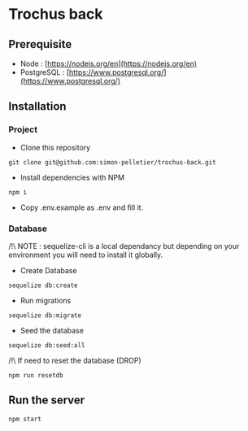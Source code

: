 # Trochus back

## Prerequisite
- Node : [https://nodejs.org/en](https://nodejs.org/en)
- PostgreSQL : [https://www.postgresql.org/](https://www.postgresql.org/)
## Installation
### Project
- Clone this repository
```
git clone git@github.com:simon-pelletier/trochus-back.git
```
- Install dependencies with NPM
```
npm i
```
- Copy .env.example as .env and fill it.

### Database
/!\ NOTE : sequelize-cli is a local dependancy but depending on your environment you will need to install it globally.

- Create Database
```
sequelize db:create
```
- Run migrations
```
sequelize db:migrate
```
- Seed the database
```
sequelize db:seed:all
```

/!\ If need to reset the database (DROP)
```
npm run resetdb
```

## Run the server
```
npm start
```